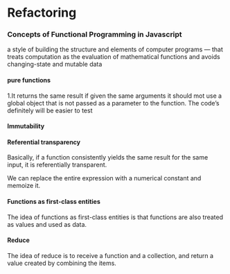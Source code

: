 # Refactoring


### Concepts of Functional Programming in Javascript

a style of building the structure and elements of computer programs — that treats computation as the evaluation of mathematical functions and avoids changing-state and mutable data

#### pure functions
1.It returns the same result if given the same arguments
 it should mot use a global object that is not passed as a parameter to the function. 
 The code’s definitely will be easier to test
 
 
 #### Immutability

#### Referential transparency

Basically, if a function consistently yields the same result for the same input, it is referentially transparent.

 We can replace the entire expression with a numerical constant and memoize it.


#### Functions as first-class entities
The idea of functions as first-class entities is that functions are also treated as values and used as data.

#### Reduce

The idea of reduce is to receive a function and a collection, and return a value created by combining the items.

